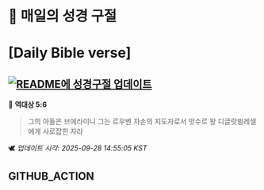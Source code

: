 # 🙏 매일의 성경 구절
# [Daily Bible verse]
## [![README에 성경구절 업데이트](https://github.com/DONGSUKA/first_test/actions/workflows/update-readme-bible.yml/badge.svg)](https://github.com/DONGSUKA/first_test/actions/workflows/update-readme-bible.yml)
<!-- START_BIBLE_VERSE -->
📖 **역대상 5:6**
> 그의 아들은 브에라이니 그는 르우벤 자손의 지도자로서 앗수르 왕 디글랏빌레셀에게 사로잡힌 자라

🕊️ _업데이트 시각: 2025-09-28 14:55:05 KST_
  <!-- END_BIBLE_VERSE -->
## GITHUB_ACTION
